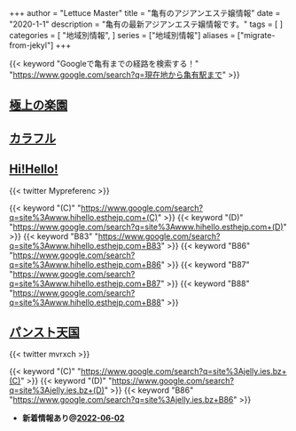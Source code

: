 +++
author = "Lettuce Master"
title = "亀有のアジアンエステ嬢情報"
date = "2020-1-1"
description = "亀有の最新アジアンエステ嬢情報です。"
tags = [
]
categories = [
    "地域別情報",
]
series = ["地域別情報"]
aliases = ["migrate-from-jekyl"]
+++

{{< keyword "Googleで亀有までの経路を検索する！" "https://www.google.com/search?q=現在地から亀有駅まで" >}}

## [極上の楽園](http://hi-msg.com/gokulove/)


## [カラフル](http://romantic-est.xyz/)


## [Hi!Hello!](http://www.hihello.esthejp.com/)


{{< twitter Mypreferenc >}}

{{< keyword "(C)" "https://www.google.com/search?q=site%3Awww.hihello.esthejp.com+(C)" >}} {{< keyword "(D)" "https://www.google.com/search?q=site%3Awww.hihello.esthejp.com+(D)" >}} {{< keyword "B83" "https://www.google.com/search?q=site%3Awww.hihello.esthejp.com+B83" >}} {{< keyword "B86" "https://www.google.com/search?q=site%3Awww.hihello.esthejp.com+B86" >}} {{< keyword "B87" "https://www.google.com/search?q=site%3Awww.hihello.esthejp.com+B87" >}} {{< keyword "B88" "https://www.google.com/search?q=site%3Awww.hihello.esthejp.com+B88" >}} 

## [パンスト天国](https://jelly.ies.bz/)


{{< twitter mvrxch >}}

{{< keyword "(C)" "https://www.google.com/search?q=site%3Ajelly.ies.bz+(C)" >}} {{< keyword "(D)" "https://www.google.com/search?q=site%3Ajelly.ies.bz+(D)" >}} {{< keyword "B86" "https://www.google.com/search?q=site%3Ajelly.ies.bz+B86" >}} 

- **新着情報あり@[2022-06-02](/post/2022-06-02)**
